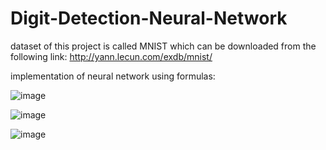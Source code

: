 # Digit-Detection-Neural-Network

dataset of this project is called MNIST which can be downloaded from the following link:
http://yann.lecun.com/exdb/mnist/

implementation of neural network using formulas:

![image](https://user-images.githubusercontent.com/123382738/222490294-42d53dc5-286d-4d86-aa21-7fb51039bc0d.png)

![image](https://user-images.githubusercontent.com/123382738/222490477-c4d7a1b4-3a11-46cb-9ab9-94eb68014cdb.png)

![image](https://user-images.githubusercontent.com/123382738/222490629-813cbcc6-cc09-4360-9ee3-517dca0eed75.png)
